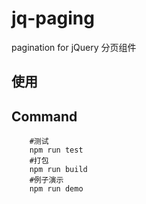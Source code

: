 # jq-paging
 pagination for jQuery 
 分页组件

## 使用


## Command

```
	#测试	
	npm run test	
	#打包	
	npm run build	
	#例子演示	
	npm run demo	
```
